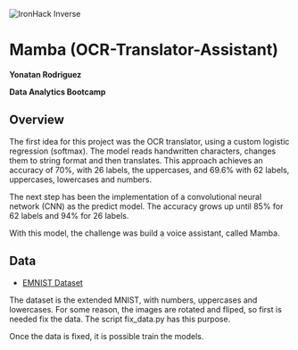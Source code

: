 ![IronHack Inverse](https://github.com/YonatanRA/OCR-translator-assistant-project/blob/master/images/ironhack.png)

# Mamba  (OCR-Translator-Assistant)

**Yonatan Rodriguez**

**Data Analytics Bootcamp**



## Overview

The first idea for this project was the OCR translator, using a custom logistic regression (softmax). The model reads handwritten characters, changes them to string format and then translates. This approach achieves an accuracy of 70%, with 26 labels, the uppercases, and 69.6% with 62 labels, uppercases, lowercases and numbers.

The next step has been the implementation of a convolutional neural network (CNN) as the predict model. The accuracy grows up until 85% for 62 labels and 94% for 26 labels.

With this model, the challenge was build a voice assistant, called Mamba.




## Data

* [EMNIST Dataset](https://www.kaggle.com/crawford/emnist)

The dataset is the extended MNIST, with numbers, uppercases and lowercases. For some reason, the images are rotated and fliped, so first is needed fix the data. The script fix_data.py has this purpose.

Once the data is fixed, it is possible train the models.










